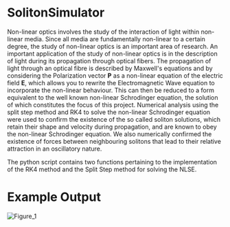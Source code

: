 # SolitonSimulator

Non-linear optics involves the study of the interaction of light within non-linear media. Since all media are fundamentally non-linear to a certain degree, the study of non-linear optics is an important area of research. An important application of the study of non-linear optics is in the description of light during its propagation through optical fibers. The propagation of light through an optical fibre is described by Maxwell's equations and by considering the Polarization vector $\textbf{P}$ as a non-linear equation of the electric field $\textbf{E}$, which allows you to rewrite the Electromagnetic Wave equation to incorporate the non-linear behaviour. This can then be reduced to a form equivalent to the well known non-linear Schrodinger equation, the solution of which constitutes the focus of this project. Numerical analysis using the split step method and RK4 to solve the non-linear Schrodinger equation were used to confirm the existence of the so called soliton solutions, which retain their shape and velocity during propagation, and are known to obey the non-linear Schrodinger equation. We also numerically confirmed the existence of forces between neighbouring solitons that lead to their relative attraction in an oscillatory nature.

The python script contains two functions pertaining to the implementation of the RK4 method and the Split Step method for solving the NLSE.

# Example Output

![Figure_1](https://github.com/Matthew-Hill2000/SolitonSimulator/assets/124274792/cc50d2a0-69a2-4c9c-9980-94f50080146f)
